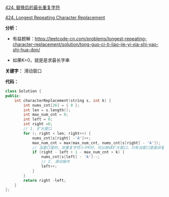 [424. 替换后的最长重复字符](https://leetcode-cn.com/problems/longest-repeating-character-replacement/)

[424. Longest Repeating Character Replacement](https://leetcode.com/problems/longest-repeating-character-replacement/)

**分析：**
- 有益题解：https://leetcode-cn.com/problems/longest-repeating-character-replacement/solution/tong-guo-ci-ti-liao-jie-yi-xia-shi-yao-shi-hua-don/

- 如果K=0，就是是求最长字串

**关键字：** 滑动窗口

**代码：**

```c++
class Solution {
public:
    int characterReplacement(string s, int k) {
        int nums_cnt[26] = { 0 };
        int len = s.length();
        int max_num_cnt = 0;
        int left = 0;
        int right =0;
        // 1. 扩大窗口
        for (; right < len; right++) {
            nums_cnt[s[right] -'A']++;
            max_num_cnt = max(max_num_cnt, nums_cnt[s[right] - 'A']);
            // 当窗口里的，非重复字符小于K时，可以继续扩大窗口。只有当窗口里面非重复字符大于K时，我们才需要滑动窗口，看看后面的窗口里面是否有更多的重复字符
            if (right - left + 1 - max_num_cnt > k) {
                nums_cnt[s[left] - 'A']--;
                // 2. 滑动操作
                left++;
            }
        }
        return right -left;
    }
};

```